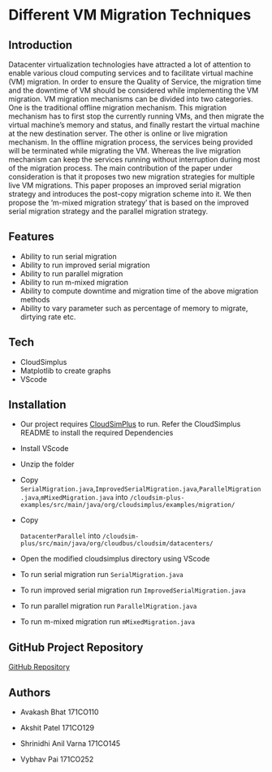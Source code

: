 # Different VM Migration Techniques
## Introduction
Datacenter virtualization technologies have attracted a lot of attention to enable various cloud computing services and to facilitate virtual machine (VM) migration. In order to ensure the Quality of Service, the migration time and the downtime of VM should be considered while implementing the VM migration. VM migration mechanisms can be divided into two categories. One is the traditional offline migration mechanism. This migration mechanism has to first stop the currently running VMs, and then migrate the virtual machine’s memory and status, and finally restart the virtual machine at the new destination server. The other is online or live migration mechanism. In the offline migration process, the services being provided will be terminated while migrating the VM. Whereas the live migration mechanism can keep the services running without interruption during most of the migration process.
The main contribution of the paper under consideration is that it proposes two new migration strategies for multiple live VM migrations. This paper proposes an improved serial migration strategy and introduces the post-copy migration scheme into it. We then propose the ‘m-mixed migration strategy’ that is based on the improved serial migration strategy and the parallel migration strategy.


## Features

- Ability to run serial migration 
- Ability to run improved serial migration 
- Ability to run parallel migration 
- Ability to run m-mixed migration 
- Ability to compute downtime and migration time of the above migration methods
- Ability to vary parameter such as percentage of memory to migrate, dirtying rate etc. 

## Tech
- CloudSimplus
- Matplotlib to create graphs
- VScode

## Installation

- Our project requires [CloudSimPlus](https://github.com/manoelcampos/cloudsim-plus) to run. Refer the CloudSimplus README to install the required Dependencies
- Install VScode 
- Unzip the folder
- Copy `SerialMigration.java`,`ImprovedSerialMigration.java`,`ParallelMigration.java`,`mMixedMigration.java` into `/cloudsim-plus-examples/src/main/java/org/cloudsimplus/examples/migration/`

- Copy 

    `DatacenterParallel` into `/cloudsim-plus/src/main/java/org/cloudbus/cloudsim/datacenters/`
- Open the modified cloudsimplus directory using VScode
- To run serial migration run `SerialMigration.java` 
- To run improved serial migration run `ImprovedSerialMigration.java` 
- To run parallel migration run `ParallelMigration.java` 
- To run m-mixed migration run `mMixedMigration.java` 

## GitHub Project Repository

[GitHub Repository](https://github.com/shrinidhi99/cc-project.git)

## Authors
* Avakash Bhat 171CO110

* Akshit Patel 171CO129

* Shrinidhi Anil Varna 171CO145

* Vybhav Pai 171CO252
